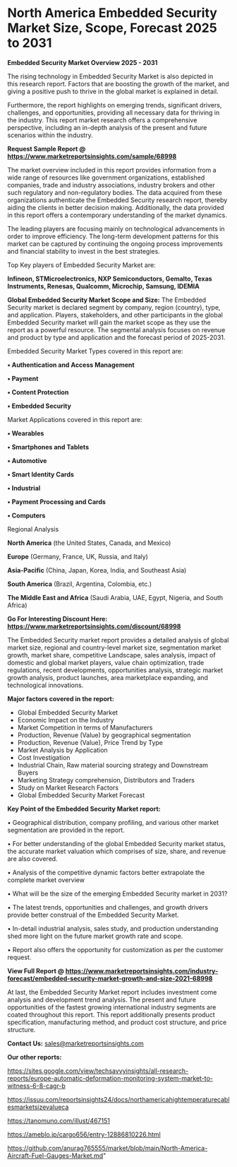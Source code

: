  # North America Embedded Security Market Size, Scope, Forecast 2025 to 2031

<Strong> Embedded Security Market Overview 2025 - 2031</strong>

The rising technology in Embedded Security Market is also depicted in this research report. Factors that are boosting the growth of the market, and giving a positive push to thrive in the global market is explained in detail.

Furthermore, the report highlights on emerging trends, significant drivers, challenges, and opportunities, providing all necessary data for thriving in the industry. This report market research offers a comprehensive perspective, including an in-depth analysis of the present and future scenarios within the industry.

<strong>Request Sample Report @ <a href=https://www.marketreportsinsights.com/sample/68998>https://www.marketreportsinsights.com/sample/68998</a></strong>

The market overview included in this report provides information from a wide range of resources like government organizations, established companies, trade and industry associations, industry brokers and other such regulatory and non-regulatory bodies. The data acquired from these organizations authenticate the Embedded Security research report, thereby aiding the clients in better decision making. Additionally, the data provided in this report offers a contemporary understanding of the market dynamics.

The leading players are focusing mainly on technological advancements in order to improve efficiency. The long-term development patterns for this market can be captured by continuing the ongoing process improvements and financial stability to invest in the best strategies.

Top Key players of Embedded Security Market are:

<strong>Infineon, STMicroelectronics, NXP Semiconductors, Gemalto, Texas Instruments, Renesas, Qualcomm, Microchip, Samsung, IDEMIA</strong>

<strong><b>Global Embedded Security Market Scope and Size:</b></strong>
The Embedded Security market is declared segment by company, region (country), type, and application. Players, stakeholders, and other participants in the global Embedded Security market will gain the market scope as they use the report as a powerful resource. The segmental analysis focuses on revenue and product by type and application and the forecast period of 2025-2031.

Embedded Security Market Types covered in this report are:

<strong>• Authentication and Access Management

• Payment

• Content Protection

• Embedded Security</strong>

Market Applications covered in this report are:

<strong>• Wearables

• Smartphones and Tablets

• Automotive

• Smart Identity Cards

• Industrial

• Payment Processing and Cards

• Computers</strong> 

Regional Analysis

<strong>North America</strong> (the United States, Canada, and Mexico)

<strong>Europe</strong> (Germany, France, UK, Russia, and Italy)

<strong>Asia-Pacific</strong> (China, Japan, Korea, India, and Southeast Asia)

<strong>South America</strong> (Brazil, Argentina, Colombia, etc.)

<strong>The Middle East and Africa</strong> (Saudi Arabia, UAE, Egypt, Nigeria, and South Africa)

<strong>Go For Interesting Discount Here: <a href=https://www.marketreportsinsights.com/discount/68998>https://www.marketreportsinsights.com/discount/68998</a></strong>

The Embedded Security market report provides a detailed analysis of global market size, regional and country-level market size, segmentation market growth, market share, competitive Landscape, sales analysis, impact of domestic and global market players, value chain optimization, trade regulations, recent developments, opportunities analysis, strategic market growth analysis, product launches, area marketplace expanding, and technological innovations.

<strong><b>Major factors covered in the report:</b></strong>
<ul>
  <li>Global Embedded Security Market </li>
  <li>Economic Impact on the Industry</li>
  <li>Market Competition in terms of Manufacturers</li>
  <li>Production, Revenue (Value) by geographical segmentation</li>
  <li>Production, Revenue (Value), Price Trend by Type</li>
  <li>Market Analysis by Application</li>
  <li>Cost Investigation</li>
  <li>Industrial Chain, Raw material sourcing strategy and Downstream Buyers</li>
  <li>Marketing Strategy comprehension, Distributors and Traders</li>
  <li>Study on Market Research Factors</li>
  <li>Global Embedded Security Market Forecast</li>
</ul>

<strong><b>Key Point of the Embedded Security Market report:</b></strong>

• Geographical distribution, company profiling, and various other market segmentation are provided in the report.

• For better understanding of the global Embedded Security market status, the accurate market valuation which comprises of size, share, and revenue are also covered.

• Analysis of the competitive dynamic factors better extrapolate the complete market overview

• What will be the size of the emerging Embedded Security market in 2031?

• The latest trends, opportunities and challenges, and growth drivers provide better construal of the Embedded Security Market.

• In-detail industrial analysis, sales study, and production understanding shed more light on the future market growth rate and scope.

• Report also offers the opportunity for customization as per the customer request.

<strong><b>View Full Report @ <a href=https://www.marketreportsinsights.com/industry-forecast/embedded-security-market-growth-and-size-2021-68998>https://www.marketreportsinsights.com/industry-forecast/embedded-security-market-growth-and-size-2021-68998</a></b></strong>


At last, the Embedded Security Market report includes investment come analysis and development trend analysis. The present and future opportunities of the fastest growing international industry segments are coated throughout this report. This report additionally presents product specification, manufacturing method, and product cost structure, and price structure.

<strong>Contact Us:</strong>
sales@marketreportsinsights.com

<strong>Our other reports:</strong>

<a href=https://sites.google.com/view/techsavvyinsights/all-research-reports/europe-automatic-deformation-monitoring-system-market-to-witness-6-8-cagr-b>https://sites.google.com/view/techsavvyinsights/all-research-reports/europe-automatic-deformation-monitoring-system-market-to-witness-6-8-cagr-b</a>

<a href=https://issuu.com/reportsinsights24/docs/northamericahightemperaturecablesmarketsizevalueca>https://issuu.com/reportsinsights24/docs/northamericahightemperaturecablesmarketsizevalueca</a>

<a href=https://tanomuno.com/illust/467151>https://tanomuno.com/illust/467151</a>

<a href=https://ameblo.jp/cargo656/entry-12886810226.html>https://ameblo.jp/cargo656/entry-12886810226.html</a>

<a href=https://github.com/anurag765555/market/blob/main/North-America-Aircraft-Fuel-Gauges-Market.md>https://github.com/anurag765555/market/blob/main/North-America-Aircraft-Fuel-Gauges-Market.md</a>"
